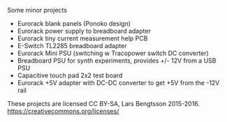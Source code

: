 Some minor projects

* Eurorack blank panels (Ponoko design)
* Eurorack power supply to breadboard adapter
* Eurorack tiny current measurement help PCB
* E-Switch TL2285 breadboard adapter
* Eurorack Mini PSU (switching w Tracopower switch DC converter)
* Breadboard PSU for synth experiments, provides +/- 12V from a USB PSU
* Capacitive touch pad 2x2 test board
* Eurorack +5V adapter with DC-DC converter to get +5V from the -12V rail

These projects are licensed CC BY-SA, Lars Bengtsson 2015-2016.
https://creativecommons.org/licenses/


